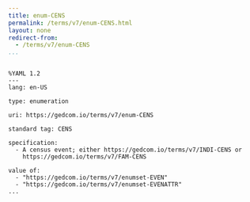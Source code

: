 ```yaml
---
title: enum-CENS
permalink: /terms/v7/enum-CENS.html
layout: none
redirect-from:
  - /terms/v7/enum-CENS
...
```


```

%YAML 1.2
---
lang: en-US

type: enumeration

uri: https://gedcom.io/terms/v7/enum-CENS

standard tag: CENS

specification:
  - A census event; either https://gedcom.io/terms/v7/INDI-CENS or
    https://gedcom.io/terms/v7/FAM-CENS

value of:
  - "https://gedcom.io/terms/v7/enumset-EVEN"
  - "https://gedcom.io/terms/v7/enumset-EVENATTR"
...

```
